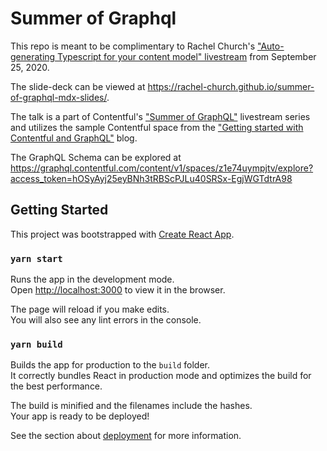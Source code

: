 # Summer of Graphql

This repo is meant to be complimentary to Rachel Church's ["Auto-generating Typescript for your content model" livestream](https://www.youtube.com/watch?v=vU6G7cIaNqE&feature=youtu.be&ab_channel=Contentful)  from September 25, 2020.

The slide-deck can be viewed at <https://rachel-church.github.io/summer-of-graphql-mdx-slides/>.

The talk is a part of Contentful's ["Summer of GraphQL"](https://www.contentful.com/blog/2020/08/07/its-the-summer-of-graphql-livestreams-contentful/) livestream series and utilizes the sample Contentful space from the ["Getting started with Contentful and GraphQL"](https://www.contentful.com/blog/2020/09/16/getting-started-with-contentful-and-graphql/) blog.

The GraphQL Schema can be explored at <https://graphql.contentful.com/content/v1/spaces/z1e74uympjtv/explore?access_token=hOSyAyj25eyBNh3tRBScPJLu40SRSx-EgjWGTdtrA98>

## Getting Started
This project was bootstrapped with [Create React App](https://github.com/facebook/create-react-app).

### `yarn start`

Runs the app in the development mode.<br />
Open [http://localhost:3000](http://localhost:3000) to view it in the browser.

The page will reload if you make edits.<br />
You will also see any lint errors in the console.

### `yarn build`

Builds the app for production to the `build` folder.<br />
It correctly bundles React in production mode and optimizes the build for the best performance.

The build is minified and the filenames include the hashes.<br />
Your app is ready to be deployed!

See the section about [deployment](https://facebook.github.io/create-react-app/docs/deployment) for more information.
